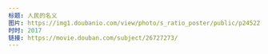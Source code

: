```yaml
---
标题: 人民的名义
图片: https://img1.doubanio.com/view/photo/s_ratio_poster/public/p2452241358.jpg
时时: 2017
链接: https://movie.douban.com/subject/26727273/
---
```

